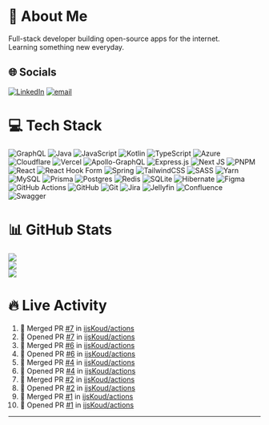 # 💫 About Me
Full-stack developer building open-source apps for the internet. <br>Learning something new everyday.



## 🌐 Socials
[![LinkedIn](https://img.shields.io/badge/LinkedIn-%230077B5.svg?logo=linkedin&logoColor=white)](https://linkedin.com/in/daan-klarenbeek) [![email](https://img.shields.io/badge/Email-D14836?logo=gmail&logoColor=white)](mailto:daan@klrnbk.nl) 

# 💻 Tech Stack
![GraphQL](https://img.shields.io/badge/-GraphQL-E10098?style=for-the-badge&logo=graphql&logoColor=white) ![Java](https://img.shields.io/badge/java-%23ED8B00.svg?style=for-the-badge&logo=openjdk&logoColor=white) ![JavaScript](https://img.shields.io/badge/javascript-%23323330.svg?style=for-the-badge&logo=javascript&logoColor=%23F7DF1E) ![Kotlin](https://img.shields.io/badge/kotlin-%237F52FF.svg?style=for-the-badge&logo=kotlin&logoColor=white) ![TypeScript](https://img.shields.io/badge/typescript-%23007ACC.svg?style=for-the-badge&logo=typescript&logoColor=white) ![Azure](https://img.shields.io/badge/azure-%230072C6.svg?style=for-the-badge&logo=microsoftazure&logoColor=white) ![Cloudflare](https://img.shields.io/badge/Cloudflare-F38020?style=for-the-badge&logo=Cloudflare&logoColor=white) ![Vercel](https://img.shields.io/badge/vercel-%23000000.svg?style=for-the-badge&logo=vercel&logoColor=white) ![Apollo-GraphQL](https://img.shields.io/badge/-ApolloGraphQL-311C87?style=for-the-badge&logo=apollo-graphql) ![Express.js](https://img.shields.io/badge/express.js-%23404d59.svg?style=for-the-badge&logo=express&logoColor=%2361DAFB) ![Next JS](https://img.shields.io/badge/Next-black?style=for-the-badge&logo=next.js&logoColor=white) ![PNPM](https://img.shields.io/badge/pnpm-%234a4a4a.svg?style=for-the-badge&logo=pnpm&logoColor=f69220) ![React](https://img.shields.io/badge/react-%2320232a.svg?style=for-the-badge&logo=react&logoColor=%2361DAFB) ![React Hook Form](https://img.shields.io/badge/React%20Hook%20Form-%23EC5990.svg?style=for-the-badge&logo=reacthookform&logoColor=white) ![Spring](https://img.shields.io/badge/spring-%236DB33F.svg?style=for-the-badge&logo=spring&logoColor=white) ![TailwindCSS](https://img.shields.io/badge/tailwindcss-%2338B2AC.svg?style=for-the-badge&logo=tailwind-css&logoColor=white) ![SASS](https://img.shields.io/badge/SASS-hotpink.svg?style=for-the-badge&logo=SASS&logoColor=white) ![Yarn](https://img.shields.io/badge/yarn-%232C8EBB.svg?style=for-the-badge&logo=yarn&logoColor=white) ![MySQL](https://img.shields.io/badge/mysql-4479A1.svg?style=for-the-badge&logo=mysql&logoColor=white) ![Prisma](https://img.shields.io/badge/Prisma-3982CE?style=for-the-badge&logo=Prisma&logoColor=white) ![Postgres](https://img.shields.io/badge/postgres-%23316192.svg?style=for-the-badge&logo=postgresql&logoColor=white) ![Redis](https://img.shields.io/badge/redis-%23DD0031.svg?style=for-the-badge&logo=redis&logoColor=white) ![SQLite](https://img.shields.io/badge/sqlite-%2307405e.svg?style=for-the-badge&logo=sqlite&logoColor=white) ![Hibernate](https://img.shields.io/badge/Hibernate-59666C?style=for-the-badge&logo=Hibernate&logoColor=white) ![Figma](https://img.shields.io/badge/figma-%23F24E1E.svg?style=for-the-badge&logo=figma&logoColor=white) ![GitHub Actions](https://img.shields.io/badge/github%20actions-%232671E5.svg?style=for-the-badge&logo=githubactions&logoColor=white) ![GitHub](https://img.shields.io/badge/github-%23121011.svg?style=for-the-badge&logo=github&logoColor=white) ![Git](https://img.shields.io/badge/git-%23F05033.svg?style=for-the-badge&logo=git&logoColor=white) ![Jira](https://img.shields.io/badge/jira-%230A0FFF.svg?style=for-the-badge&logo=jira&logoColor=white) ![Jellyfin](https://img.shields.io/badge/jellyfin-%23000B25.svg?style=for-the-badge&logo=Jellyfin&logoColor=00A4DC) ![Confluence](https://img.shields.io/badge/confluence-%23172BF4.svg?style=for-the-badge&logo=confluence&logoColor=white) ![Swagger](https://img.shields.io/badge/-Swagger-%23Clojure?style=for-the-badge&logo=swagger&logoColor=white)

# 📊 GitHub Stats
![](https://github-readme-stats.vercel.app/api?username=ijskoud&theme=dark&hide_border=false&include_all_commits=false&count_private=true)<br/>
![](https://nirzak-streak-stats.vercel.app/?user=ijskoud&theme=dark&hide_border=false)<br/>
![](https://github-readme-stats.vercel.app/api/top-langs/?username=ijskoud&theme=dark&hide_border=false&include_all_commits=false&count_private=true&layout=compact)

# 🔥 Live Activity

<!--START_SECTION:activity-->
1. 🎉 Merged PR [#7](https://github.com/ijsKoud/actions/pull/7) in [ijsKoud/actions](https://github.com/ijsKoud/actions)
2. 💪 Opened PR [#7](https://github.com/ijsKoud/actions/pull/7) in [ijsKoud/actions](https://github.com/ijsKoud/actions)
3. 🎉 Merged PR [#6](https://github.com/ijsKoud/actions/pull/6) in [ijsKoud/actions](https://github.com/ijsKoud/actions)
4. 💪 Opened PR [#6](https://github.com/ijsKoud/actions/pull/6) in [ijsKoud/actions](https://github.com/ijsKoud/actions)
5. 🎉 Merged PR [#4](https://github.com/ijsKoud/actions/pull/4) in [ijsKoud/actions](https://github.com/ijsKoud/actions)
6. 💪 Opened PR [#4](https://github.com/ijsKoud/actions/pull/4) in [ijsKoud/actions](https://github.com/ijsKoud/actions)
7. 🎉 Merged PR [#2](https://github.com/ijsKoud/actions/pull/2) in [ijsKoud/actions](https://github.com/ijsKoud/actions)
8. 💪 Opened PR [#2](https://github.com/ijsKoud/actions/pull/2) in [ijsKoud/actions](https://github.com/ijsKoud/actions)
9. 🎉 Merged PR [#1](https://github.com/ijsKoud/actions/pull/1) in [ijsKoud/actions](https://github.com/ijsKoud/actions)
10. 💪 Opened PR [#1](https://github.com/ijsKoud/actions/pull/1) in [ijsKoud/actions](https://github.com/ijsKoud/actions)
<!--END_SECTION:activity-->

---

